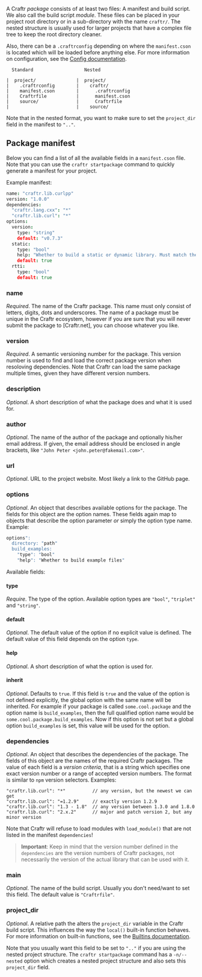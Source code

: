 A Craftr *package* consists of at least two files: A manifest and build script.
We also call the build script *module*. These files can be placed in your
project root directory or in a sub-directory with the name `craftr/`. The nested
structure is usually used for larger projects that have a complex file tree to
keep the root directory cleaner.

Also, there can be a `.craftrconfig` depending on where the `manifest.cson`
is located which will be loaded before anything else. For more information on
configuration, see the [Config documentation](config.md).

      Standard                   Nested

    |  project/               |  project/
    |    .craftrconfig        |    craftr/
    |    manifest.cson        |      .craftrconfig
    |    Craftrfile           |      manifest.cson
    |    source/              |      Craftrfile
    |                         |    source/

Note that in the nested format, you want to make sure to set the
`project_dir` field in the manifest to `".."`.

## Package manifest

Below you can find a list of all the available fields in a `manifest.cson` file.
Note that you can use the `craftr startpackage` command to quickly generate a
manifest for your project.

Example manifest:

```cson
name: "craftr.lib.curlpp"
version: "1.0.0"
dependencies:
  "craftr.lang.cxx": "*"
  "craftr.lib.curl": "*"
options:
  version:
    type: "string"
    default: "v0.7.3"
  static:
    type: "bool"
    help: "Whether to build a static or dynamic library. Must match the linkage of cURL."
    default: true
  rtti:
    type: "bool"
    default: true
```

### name

*Required*. The name of the Craftr package. This name must only consist of
letters, digits, dots and underscores. The name of a package must be unique
in the Craftr ecosystem, however if you are sure that you will never submit
the package to [Craftr.net], you can choose whatever you like.

### version

*Required*. A semantic versioning number for the package. This version number
is used to find and load the correct package version when resoloving dependencies.
Note that Craftr can load the same package multiple times, given they have
different version numbers.

### description

*Optional*. A short description of what the package does and what it is used
for.

### author

*Optional*. The name of the author of the package and optionally his/her email
address. If given, the email address should be enclosed in angle brackets, like
`"John Peter <john.peter@fakemail.com>"`.

### url

*Optional*. URL to the project website. Most likely a link to the GitHub page.

### options

*Optional*. An object that describes available options for the package. The
fields for this object are the option names. These fields again map to objects
that describe the option parameter *or* simply the option type name. Example:

```cson
options":
  directory: "path"
  build_examples:
    "type": "bool"
    "help": "Whether to build example files"
```

Available fields:

#### type

*Require*. The type of the option. Available option types are `"bool"`,
`"triplet"` and `"string"`.

#### default

*Optional*. The default value of the option if no explicit value is defined.
The default value of this field depends on the option `type`.

#### help

*Optional*. A short description of what the option is used for.

#### inherit

*Optional*. Defaults to `true`. If this field is `true` and the value of the
option is not defined explicitly, the global option with the same name will be
inherited. For example if your package is called `some.cool.package` and the
option name is `build_examples`, then the full qualified option name would be
`some.cool.package.build_examples`. Now if this option is not set but a global
option `build_examples` is set, this value will be used for the option.

### dependencies

*Optional*. An object that describes the dependencies of the package. The
fields of this object are the names of the required Craftr packages. The
value of each field is a *version criteria*, that is a string which specifies
one exact version number or a range of accepted version numbers. The format is
similar to `npm` version selectors. Examples:

    "craftr.lib.curl": "*"          // any version, but the newest we can get
    "craftr.lib.curl": "=1.2.9"     // exactly version 1.2.9
    "craftr.lib.curl": "1.3 - 1.8"  // any version between 1.3.0 and 1.8.0
    "craftr.lib.curl": "2.x.2"      // major and patch version 2, but any minor version

Note that Craftr will refuse to load modules with `load_module()` that are not
listed in the manifest `dependencies`!

> __Important__: Keep in mind that the version number defined in the
> `dependencies` are the version numbers of Craftr packages, not necessarily
> the version of the actual library that can be used with it.

### main

*Optional*. The name of the build script. Usually you don't need/want to set
this field. The default value is `"Craftrfile"`.

### project_dir

*Optional*. A relative path the alters the `project_dir` variable in the Craftr
build script. This influences the way the `local()` built-in function behaves.
For more information on built-in functions, see the [Builtins documentation](builtins.md).

Note that you usually want this field to be set to `".."` if you are using the
nested project structure. The `craftr startpackage` command has a `-n/--nested`
option which creates a nested project structure and also sets this `project_dir`
field.
